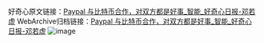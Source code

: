 好奇心原文链接：[Paypal 与比特币合作，对双方都是好事_智能_好奇心日报-邓若虚](https://www.qdaily.com/articles/2539.html)
WebArchive归档链接：[Paypal 与比特币合作，对双方都是好事_智能_好奇心日报-邓若虚](http://web.archive.org/web/20190623151211/https://www.qdaily.com/articles/2539.html)
![image](http://ww3.sinaimg.cn/large/007d5XDply1g3v6azehi8j30u02znb29)
